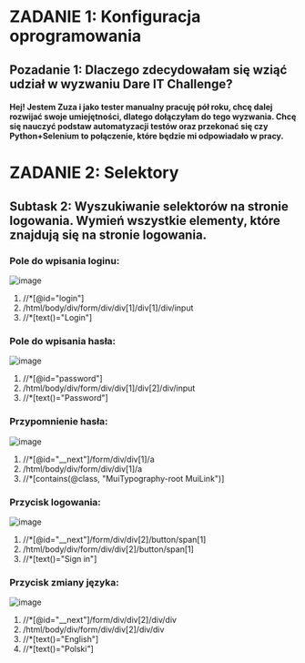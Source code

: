 # ZADANIE 1: Konfiguracja oprogramowania

## Pozadanie 1: Dlaczego zdecydowałam się wziąć udział w wyzwaniu Dare IT Challenge?
#### Hej! Jestem Zuza i jako tester manualny pracuję pół roku, chcę dalej rozwijać swoje umiejętności, dlatego dołączyłam do tego wyzwania. Chcę się nauczyć podstaw automatyzacji testów oraz przekonać się czy Python+Selenium to połączenie, które będzie mi odpowiadało w pracy. 

# ZADANIE 2: Selektory

## Subtask 2: Wyszukiwanie selektorów na stronie logowania. Wymień wszystkie elementy, które znajdują się na stronie logowania.
### **Pole do wpisania loginu:**
![image](https://user-images.githubusercontent.com/36918613/231254123-08d44da0-34c8-4474-b190-3a12c43c212e.png)

1. //*[@id="login"] 
2. /html/body/div/form/div/div[1]/div[1]/div/input
3. //*[text()="Login"]

### **Pole do wpisania hasła:**
![image](https://user-images.githubusercontent.com/36918613/231254473-7ea180fa-847d-4186-9619-24973a09476f.png)

1. //*[@id="password"]
2. /html/body/div/form/div/div[1]/div[2]/div/input
3. //*[text()="Password"] 

### **Przypomnienie hasła:**
![image](https://user-images.githubusercontent.com/36918613/231256083-00e67464-f8b1-4299-946c-54cc259429c2.png)

1. //*[@id="__next"]/form/div/div[1]/a
2. /html/body/div/form/div/div[1]/a
3. //*[contains(@class, "MuiTypography-root MuiLink")]  

### **Przycisk logowania:**
![image](https://user-images.githubusercontent.com/36918613/231256210-99690b62-3d96-4138-a2fd-b14a9aa11bfc.png)

1. //*[@id="__next"]/form/div/div[2]/button/span[1]
2. /html/body/div/form/div/div[2]/button/span[1]
3. //*[text()="Sign in"]

### **Przycisk zmiany języka:**
![image](https://user-images.githubusercontent.com/36918613/231257042-752125c9-5a1d-4c2a-90cb-399d0e3442b5.png)

1. //*[@id="__next"]/form/div/div[2]/div/div
2. /html/body/div/form/div/div[2]/div/div
3. //*[text()="English"] 
4. //*[text()="Polski"]

